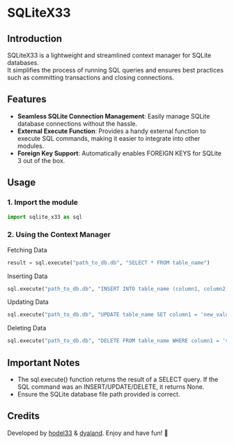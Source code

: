 # SQLiteX33

## Introduction

SQLiteX33 is a lightweight and streamlined context manager for SQLite databases.<br>
It simplifies the process of running SQL queries and ensures best practices such as committing transactions and closing connections.

## Features

- **Seamless SQLite Connection Management**: Easily manage SQLite database connections without the hassle.
- **External Execute Function**: Provides a handy external function to execute SQL commands, making it easier to integrate into other modules.
- **Foreign Key Support**: Automatically enables FOREIGN KEYS for SQLite 3 out of the box.
  
## Usage

### 1. Import the module

```python
import sqlite_x33 as sql
```

### 2. Using the Context Manager

Fetching Data
```python
result = sql.execute("path_to_db.db", "SELECT * FROM table_name")
```

Inserting Data
```python
sql.execute("path_to_db.db", "INSERT INTO table_name (column1, column2) VALUES ('value1', 'value2')")
```

Updating Data
```python
sql.execute("path_to_db.db", "UPDATE table_name SET column1 = 'new_value' WHERE column2 = 'value2'")
```

Deleting Data
```python
sql.execute("path_to_db.db", "DELETE FROM table_name WHERE column1 = 'value1'")
```

## Important Notes

- The sql.execute() function returns the result of a SELECT query. If the SQL command was an INSERT/UPDATE/DELETE, it returns None.
- Ensure the SQLite database file path provided is correct.

## Credits

Developed by [hodel33](https://github.com/hodel33) & [dyaland](https://github.com/dyaland). Enjoy and have fun! 🚀
